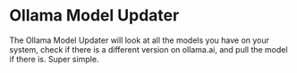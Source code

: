 # Ollama Model Updater

The Ollama Model Updater will look at all the models you have on your system, check if there is a different version on ollama.ai, and pull the model if there is. Super simple.
